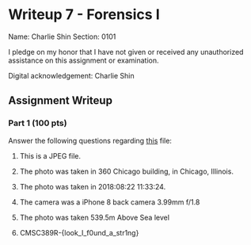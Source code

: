 # Writeup 7 - Forensics I

Name: Charlie Shin
Section: 0101

I pledge on my honor that I have not given or received any unauthorized assistance on this assignment or examination.

Digital acknowledgement: Charlie Shin

## Assignment Writeup

### Part 1 (100 pts)
Answer the following questions regarding [this](../image) file:

1. This is a JPEG file.

2. The photo was taken in 360 Chicago building, in Chicago, Illinois.

3. The photo was taken in 2018:08:22 11:33:24.

4. The camera was a iPhone 8 back camera 3.99mm f/1.8

5. The photo was taken 539.5m Above Sea level

6. CMSC389R-{look_I_f0und_a_str1ng}


